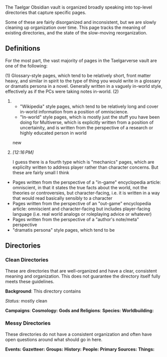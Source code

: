 The Taelgar Obsidian vault is organized broadly speaking into top-level directories that capture specific pages. 

Some of these are fairly disorganized and inconsistent, but we are slowly cleaning up organization over time. This page tracks the meaning of existing directories, and the state of the slow-moving reorganization.

## Definitions

For the most part, the vast majority of pages in the Taelgarverse vault are one of the following:

(1) Glossary-style pages, which tend to be relatively short, front matter heavy, and similar in spirit to the type of thing you would write in a glossary or dramatis persona in a novel. Generally written in a vaguely in-world style, effectively as if the PCs were taking notes in-world. 
(2) 


1.
    - "Wikipedia" style pages, which tend to be relatively long and cover in-world information from a position of omniscience.
    - "In-world" style pages, which is mostly just the stuff you have been doing for Multiverse, which is explicitly written from a position of uncertainity, and is written from the perspective of a research or highly educated person in world
    
    new
    
2. _[_12:16 PM_]_
    
    I guess there is a fourth type which is "mechanics" pages, which are explicilty written to address player rather than character concerns. But these are fairly small I think

- Pages written from the perspective of a "in-game" encyclopedia article: omniscient, in that it states the true facts about the world, not the theories or controversies, but character-facing, i.e. it is written in a way that would read basically sensibly to a character
- Pages written from the perspective of an "out-game" encyclopedia article: omniscient and character-facing but includes player-facing language (i.e. real world analogs or roleplaying advice or whatever)
- Pages written from the perspective of a "author's note/meta" perspective
-  "dramatis persona" style pages, which tend to be 


## Directories


### Clean Directories

These are directories that are well-organized and have a clear, consistent meaning and organization. This does not guarantee the directory itself fully meets these guidelines. 

**Background**: This directory contains 

*Status:* mostly clean

**Campaigns**:
**Cosmology:**
**Gods and Religions**:
**Species:**
**Worldbuilding:**

### Messy Directories

These directories do not have a consistent organization and often have open questions around what should go in here. 

**Events:**
**Gazetteer:**
**Groups:**
**History:**
**People:**
**Primary Sources:**
**Things:**


